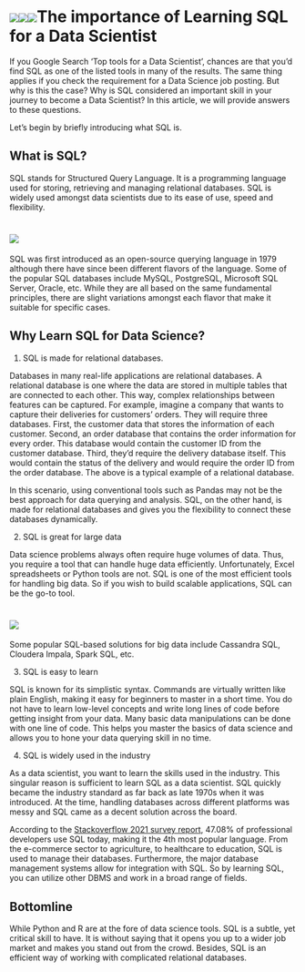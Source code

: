 # ![](https://lh6.googleusercontent.com/AG9xpapn4Grpw2gnrwV35IZZPyhpYX9u-DzPOnl7Ow-VNIKW8yNwNBd02nj3zSXgWGhJyt1fuugNHfjvcvecOvQfVtClqRV7skBnr9P-vyBCEwZHEAKrP6grUK1TuzgzYgryZoP4FD7KtOyf2g)![](https://lh4.googleusercontent.com/T1yfRML2DnBLmEBQIjzWkoU2qdz6CungcJZBjbYkw0hdnw5_eCYXQhnYLICx5q2mc_Z8-oYT4oTKmtBd5JZEUByIk8DYIDAe9I8K3dy-cWFzKd1feMy7cVanDlptRN-5WEn9179EER8kDZsDEg)![](https://lh5.googleusercontent.com/dgehbM9f4JU2kLsaSVsY37v_cSE0ArOD4pjGi6cKVQXy0FPt6EFe6oDTTA0CfGeIE6gBdr-nGQTx_zkz-OIdotUee5gIia2x2ks-ExXMQ7opOuxHLz0G33oDtuW7JUY442OEHC7veq1IeWfQ-g)The importance of Learning SQL for a Data Scientist

If you Google Search ‘Top tools for a Data Scientist’, chances are that you’d find SQL as one of the listed tools in many of the results. The same thing applies if you check the requirement for a Data Science job posting. But why is this the case? Why is SQL considered an important skill in your journey to become a Data Scientist? In this article, we will provide answers to these questions.

Let’s begin by briefly introducing what SQL is. 

## What is SQL?

SQL stands for Structured Query Language. It is a programming language used for storing, retrieving and managing relational databases. SQL is widely used amongst data scientists due to its ease of use, speed and flexibility. 

# ![](https://lh6.googleusercontent.com/TxfnJxCTFh7A_9-vgEwUCQGqFvkdgBoM6aKrQV9QTEPtF3yLIR1hiO9QypbfCBo4yXxeUVQ-Kf6LOU4agS6BkoJ9p6HeJ4Y5rTsQ1GsfqRTtJP-XcarCde7jZZjZlcM61UHazN-RwfNSo0JiAg)

SQL was first introduced as an open-source querying language in 1979 although there have since been different flavors of the language. Some of the popular SQL databases include MySQL, PostgreSQL, Microsoft SQL Server, Oracle, etc. While they are all based on the same fundamental principles, there are slight variations amongst each flavor that make it suitable for specific cases.

## Why Learn SQL for Data Science?

1.  SQL is made for relational databases. 
    

Databases in many real-life applications are relational databases. A relational database is one where the data are stored in multiple tables that are connected to each other. This way, complex relationships between features can be captured. For example, imagine a company that wants to capture their deliveries for customers’ orders. They will require three databases. First, the customer data that stores the information of each customer. Second, an order database that contains the order information for every order. This database would contain the customer ID from the customer database. Third, they’d require the delivery database itself. This would contain the status of the delivery and would require the order ID from the order database. The above is a typical example of a relational database. 

In this scenario, using conventional tools such as Pandas may not be the best approach for data querying and analysis. SQL, on the other hand, is made for relational databases and gives you the flexibility to connect these databases dynamically. 

2.  SQL is great for large data
    

Data science problems always often require huge volumes of data. Thus, you require a tool that can handle huge data efficiently. Unfortunately, Excel spreadsheets or Python tools are not. SQL is one of the most efficient tools for handling big data. So if you wish to build scalable applications, SQL can be the go-to tool. 

# ![](https://lh6.googleusercontent.com/MesbtTyr4VBS2OVJIolFsNMh-XUXB6EVyiATrg-r9uf8akh_58FW-Nv7jyOTakL4zKHfDAIYPXqRAdtXTlSgU4vC3_YEQ7FdhJfD0Yd8Gc4tQOr-Cm6uXN3Hvh84C-vPL72aP126DdImMis0Uw)

Some popular SQL-based solutions for big data include Cassandra SQL, Cloudera Impala, Spark SQL, etc. 

3.  SQL is easy to learn
    

SQL is known for its simplistic syntax. Commands are virtually written like plain English, making it easy for beginners to master in a short time. You do not have to learn low-level concepts and write long lines of code before getting insight from your data. Many basic data manipulations can be done with one line of code. This helps you master the basics of data science and allows you to hone your data querying skill in no time. 

4.  SQL is widely used in the industry
    

As a data scientist, you want to learn the skills used in the industry. This singular reason is sufficient to learn SQL as a data scientist. SQL quickly became the industry standard as far back as late 1970s when it was introduced. At the time, handling databases across different platforms was messy and SQL came as a decent solution across the board. 

According to the [Stackoverflow 2021 survey report](https://insights.stackoverflow.com/survey/2021), 47.08% of professional developers use SQL today, making it the 4th most popular language. From the e-commerce sector to agriculture, to healthcare to education, SQL is used to manage their databases. Furthermore, the major database management systems allow for integration with SQL. So by learning SQL, you can utilize other DBMS and work in a broad range of fields. 

## Bottomline

While Python and R are at the fore of data science tools. SQL is a subtle, yet critical skill to have. It is without saying that it opens you up to a wider job market and makes you stand out from the crowd. Besides, SQL is an efficient way of working with complicated relational databases. 
